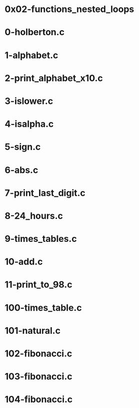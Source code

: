 # 0x02-functions_nested_loops
# 0-holberton.c
# 1-alphabet.c
# 2-print_alphabet_x10.c
# 3-islower.c
# 4-isalpha.c
# 5-sign.c
# 6-abs.c
# 7-print_last_digit.c
# 8-24_hours.c
# 9-times_tables.c
# 10-add.c
# 11-print_to_98.c
# 100-times_table.c
# 101-natural.c
# 102-fibonacci.c
# 103-fibonacci.c
# 104-fibonacci.c
